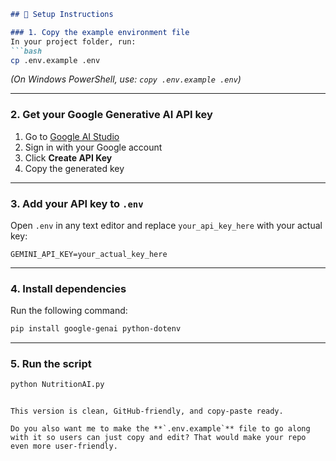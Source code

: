 
````markdown
## 🚀 Setup Instructions

### 1. Copy the example environment file
In your project folder, run:
```bash
cp .env.example .env
````

*(On Windows PowerShell, use: `copy .env.example .env`)*

---

### 2. Get your Google Generative AI API key

1. Go to [Google AI Studio](https://aistudio.google.com/app/apikey)
2. Sign in with your Google account
3. Click **Create API Key**
4. Copy the generated key

---

### 3. Add your API key to `.env`

Open `.env` in any text editor and replace `your_api_key_here` with your actual key:

```
GEMINI_API_KEY=your_actual_key_here
```

---

### 4. Install dependencies

Run the following command:

```bash
pip install google-genai python-dotenv
```

---

### 5. Run the script

```bash
python NutritionAI.py
```

```

This version is clean, GitHub-friendly, and copy-paste ready.  

Do you also want me to make the **`.env.example`** file to go along with it so users can just copy and edit? That would make your repo even more user-friendly.
```
